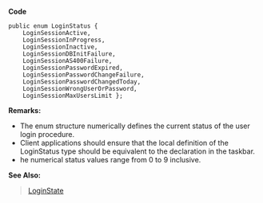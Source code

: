 **Code**
```
public enum LoginStatus {
    LoginSessionActive,
    LoginSessionInProgress,
    LoginSessionInactive,
    LoginSessionDBInitFailure,
    LoginSessionAS400Failure,
    LoginSessionPasswordExpired,
    LoginSessionPasswordChangeFailure,
    LoginSessionPasswordChangedToday,
    LoginSessionWrongUserOrPassword,
    LoginSessionMaxUsersLimit }; 
```

**Remarks:**
  * The enum structure numerically defines the current status of the user login procedure.
  * Client applications should ensure that the local definition of the LoginStatus type should be equivalent to the declaration in the taskbar.
  * he numerical status values range from 0 to 9 inclusive.

**See Also:**
> [LoginState](LoginState.md)